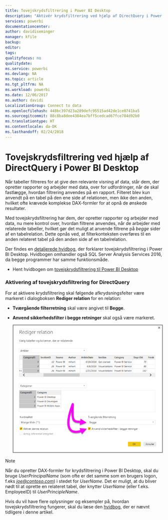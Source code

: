 ```yaml
---
title: Tovejskrydsfiltrering i Power BI Desktop
description: "Aktivér krydsfiltrering ved hjælp af DirectQuery i Power BI Desktop"
services: powerbi
documentationcenter: 
author: davidiseminger
manager: kfile
backup: 
editor: 
tags: 
qualityfocus: no
qualitydate: 
ms.service: powerbi
ms.devlang: NA
ms.topic: article
ms.tgt_pltfrm: NA
ms.workload: powerbi
ms.date: 12/06/2017
ms.author: davidi
LocalizationGroup: Connect to data
ms.openlocfilehash: 448bc397d23a289defc95515ad42de1ce0741ba5
ms.sourcegitcommit: 88c8ba8dee4384ea7bff5cedcad67fce784d92b0
ms.translationtype: HT
ms.contentlocale: da-DK
ms.lasthandoff: 02/24/2018
---
```

# <a name="bidirectional-cross-filtering-using-directquery-in-power-bi-desktop"></a>Tovejskrydsfiltrering ved hjælp af DirectQuery i Power BI Desktop

Når tabeller filtreres for at give den relevante visning af data, står dem, der opretter rapporter og arbejder med data, over for udfordringer, når de skal fastlægge, hvordan filtrering anvendes på en rapport. Filteret blev kun anvendt på en tabel på den ene side af relationen, men ikke den anden, hvilket ofte krævede komplekse DAX-formler for at opnå de ønskede resultater.

Med tovejskrydsfiltrering har dem, der opretter rapporter og arbejder med data, nu mere kontrol over, hvordan filtrene anvendes, når de arbejder med relaterede tabeller, hvilket gør det muligt at anvende filtrene på *begge* sider af en tabelrelation. Dette opnås ved, at filterkonteksten overføres til en anden relateret tabel på den anden side af en tabelrelation.

Der findes en [detaljerede hvidbog](http://download.microsoft.com/download/2/7/8/2782DF95-3E0D-40CD-BFC8-749A2882E109/Bidirectional%20cross-filtering%20in%20Analysis%20Services%202016%20and%20Power%20BI.docx), der forklarer tovejskrydsfiltrering i Power BI Desktop. Hvidbogen omhandler også SQL Server Analysis Services 2016, da begge programmer har samme funktionsmåde.

* Hent hvidbogen om [tovejskrydsfiltrering til Power BI Desktop](http://download.microsoft.com/download/2/7/8/2782DF95-3E0D-40CD-BFC8-749A2882E109/Bidirectional%20cross-filtering%20in%20Analysis%20Services%202016%20and%20Power%20BI.docx)

### <a name="enabling-bidirectional-cross-filtering-for-directquery"></a>Aktivering af tovejskrydsfiltrering for DirectQuery

For at aktivere krydsfiltrering skal følgende afkrydsningsfelter være markeret i dialogboksen **Rediger relation** for en relation:

* **Tværgående filterretning** skal være angivet til **Begge**.
* **Anvend sikkerhedsfilter i begge retninger** skal også være markeret.
  
  ![](media/desktop-bidirectional-filtering/bidirectional-filtering_2.png)

> [!NOTE]
> Når du opretter DAX-formler for krydsfiltrering i Power BI Desktop, skal du bruge *UserPrincipalName* (som ofte er det samme som en brugers logon, f.eks *joe@contoso.com*) i stedet for *UserName*. Det er muligt, at du bliver nødt til at oprette en relateret tabel, der knytter *UserName* (eller f.eks. EmployeeID) til *UserPrincipleName*.
> 
> 

Hvis du vil have flere oplysninger og eksempler på, hvordan tovejskrydsfiltrering fungerer, skal du læse den [hvidbog](http://download.microsoft.com/download/2/7/8/2782DF95-3E0D-40CD-BFC8-749A2882E109/Bidirectional%20cross-filtering%20in%20Analysis%20Services%202016%20and%20Power%20BI.docx), der er nævnt tidligere i denne artikel.

